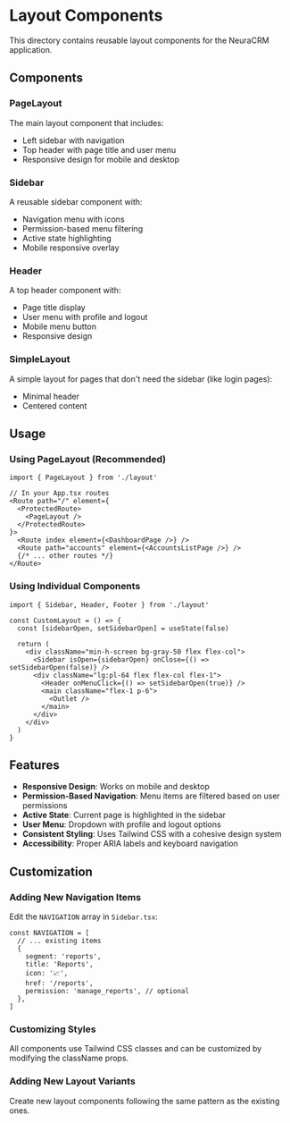 # Layout Components

This directory contains reusable layout components for the NeuraCRM application.

## Components

### PageLayout
The main layout component that includes:
- Left sidebar with navigation
- Top header with page title and user menu
- Responsive design for mobile and desktop

### Sidebar
A reusable sidebar component with:
- Navigation menu with icons
- Permission-based menu filtering
- Active state highlighting
- Mobile responsive overlay

### Header
A top header component with:
- Page title display
- User menu with profile and logout
- Mobile menu button
- Responsive design



### SimpleLayout
A simple layout for pages that don't need the sidebar (like login pages):
- Minimal header
- Centered content

## Usage

### Using PageLayout (Recommended)
```tsx
import { PageLayout } from './layout'

// In your App.tsx routes
<Route path="/" element={
  <ProtectedRoute>
    <PageLayout />
  </ProtectedRoute>
}>
  <Route index element={<DashboardPage />} />
  <Route path="accounts" element={<AccountsListPage />} />
  {/* ... other routes */}
</Route>
```

### Using Individual Components
```tsx
import { Sidebar, Header, Footer } from './layout'

const CustomLayout = () => {
  const [sidebarOpen, setSidebarOpen] = useState(false)
  
  return (
    <div className="min-h-screen bg-gray-50 flex flex-col">
      <Sidebar isOpen={sidebarOpen} onClose={() => setSidebarOpen(false)} />
      <div className="lg:pl-64 flex flex-col flex-1">
        <Header onMenuClick={() => setSidebarOpen(true)} />
        <main className="flex-1 p-6">
          <Outlet />
        </main>
      </div>
    </div>
  )
}
```

## Features

- **Responsive Design**: Works on mobile and desktop
- **Permission-Based Navigation**: Menu items are filtered based on user permissions
- **Active State**: Current page is highlighted in the sidebar
- **User Menu**: Dropdown with profile and logout options
- **Consistent Styling**: Uses Tailwind CSS with a cohesive design system
- **Accessibility**: Proper ARIA labels and keyboard navigation

## Customization

### Adding New Navigation Items
Edit the `NAVIGATION` array in `Sidebar.tsx`:

```tsx
const NAVIGATION = [
  // ... existing items
  {
    segment: 'reports',
    title: 'Reports',
    icon: '📈',
    href: '/reports',
    permission: 'manage_reports', // optional
  },
]
```

### Customizing Styles
All components use Tailwind CSS classes and can be customized by modifying the className props.

### Adding New Layout Variants
Create new layout components following the same pattern as the existing ones. 